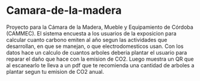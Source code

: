 # Camara-de-la-madera
Proyecto para la Cámara de la Madera, Mueble y Equipamiento de Córdoba (CAMMEC).
El sistema encuesta a los usuarios de la exposicion para calcular cuanto carbono emiten al año segun las actividades que desarrollan, en que se manejan, o que electrodomesticos usan. Con los datos hace un calculo de cuantos arboles deberia plantar el usuario para reparar el daño que hace con la emision de CO2. Luego muestra un QR que al escanearlo te lleva a un pdf que te recomienda una cantidad de arboles a plantar segun tu emision de CO2 anual.
